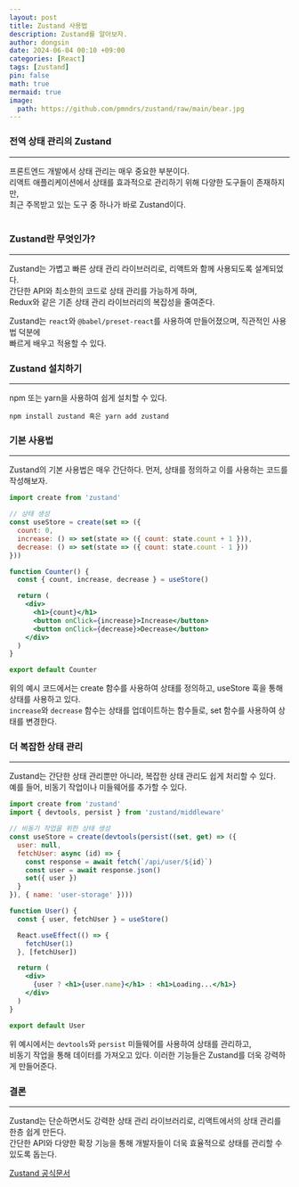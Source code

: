 ```yaml
---
layout: post
title: Zustand 사용법
description: Zustand를 알아보자.
author: dongsin
date: 2024-06-04 00:10 +09:00
categories: [React]
tags: [zustand]
pin: false
math: true
mermaid: true
image:
  path: https://github.com/pmndrs/zustand/raw/main/bear.jpg
---
```


### 전역 상태 관리의 Zustand
---

프론트엔드 개발에서 상태 관리는 매우 중요한 부분이다. <br />
리액트 애플리케이션에서 상태를 효과적으로 관리하기 위해 다양한 도구들이 존재하지만,<br />
최근 주목받고 있는 도구 중 하나가 바로 Zustand이다.<br />
<br />

### Zustand란 무엇인가?
---
Zustand는 가볍고 빠른 상태 관리 라이브러리로, 리액트와 함께 사용되도록 설계되었다.<br />
간단한 API와 최소한의 코드로 상태 관리를 가능하게 하며, <br />
Redux와 같은 기존 상태 관리 라이브러리의 복잡성을 줄여준다. <br />

Zustand는 `react`와 `@babel/preset-react`를 사용하여 만들어졌으며, 직관적인 사용법 덕분에<br />
빠르게 배우고 적용할 수 있다.<br />


### Zustand 설치하기
---
npm 또는 yarn을 사용하여 쉽게 설치할 수 있다.



```
npm install zustand 혹은 yarn add zustand

```

### 기본 사용법
---

Zustand의 기본 사용법은 매우 간단하다. 먼저, 상태를 정의하고 이를 사용하는 코드를 작성해보자.
```jsx
import create from 'zustand'

// 상태 생성
const useStore = create(set => ({
  count: 0,
  increase: () => set(state => ({ count: state.count + 1 })),
  decrease: () => set(state => ({ count: state.count - 1 }))
}))

function Counter() {
  const { count, increase, decrease } = useStore()

  return (
    <div>
      <h1>{count}</h1>
      <button onClick={increase}>Increase</button>
      <button onClick={decrease}>Decrease</button>
    </div>
  )
}

export default Counter

```

위의 예시 코드에서는 create 함수를 사용하여 상태를 정의하고, useStore 훅을 통해 상태를 사용하고 있다. <br />`increase`와 `decrease` 함수는 상태를 업데이트하는 함수들로, set 함수를 사용하여 상태를 변경한다.
<br />

### 더 복잡한 상태 관리
---
Zustand는 간단한 상태 관리뿐만 아니라, 복잡한 상태 관리도 쉽게 처리할 수 있다.<br />
예를 들어, 비동기 작업이나 미들웨어를 추가할 수 있다.<br />

```jsx
import create from 'zustand'
import { devtools, persist } from 'zustand/middleware'

// 비동기 작업을 위한 상태 생성
const useStore = create(devtools(persist((set, get) => ({
  user: null,
  fetchUser: async (id) => {
    const response = await fetch(`/api/user/${id}`)
    const user = await response.json()
    set({ user })
  }
}), { name: 'user-storage' })))

function User() {
  const { user, fetchUser } = useStore()

  React.useEffect(() => {
    fetchUser(1)
  }, [fetchUser])

  return (
    <div>
      {user ? <h1>{user.name}</h1> : <h1>Loading...</h1>}
    </div>
  )
}

export default User

```

위 예시에서는 `devtools`와 `persist` 미들웨어를 사용하여 상태를 관리하고, <br />
비동기 작업을 통해 데이터를 가져오고 있다. 이러한 기능들은 Zustand를 더욱 강력하게 만들어준다.

### 결론
---
Zustand는 단순하면서도 강력한 상태 관리 라이브러리로, 리액트에서의 상태 관리를 한층 쉽게 만든다.<br />
간단한 API와 다양한 확장 기능을 통해 개발자들이 더욱 효율적으로 상태를 관리할 수 있도록 돕는다.<br />


[Zustand 공식문서](https://docs.pmnd.rs/zustand/getting-started/introduction)
